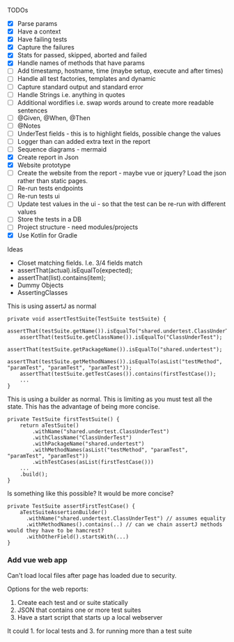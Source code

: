 TODOs
- [x] Parse params
- [x] Have a context
- [x] Have failing tests
- [x] Capture the failures
- [x] Stats for passed, skipped, aborted and failed
- [x] Handle names of methods that have params
- [ ] Add timestamp, hostname, time (maybe setup, execute and after times)
- [ ] Handle all test factories, templates and dynamic  
- [ ] Capture standard output and standard error
- [ ] Handle Strings i.e. anything in quotes
- [ ] Additional wordifies i.e. swap words around to create more readable sentences
- [ ] @Given, @When, @Then
- [ ] @Notes  
- [ ] UnderTest fields - this is to highlight fields, possible change the values
- [ ] Logger than can added extra text in the report 
- [ ] Sequence diagrams - mermaid 
- [x] Create report in Json
- [x] Website prototype
- [ ] Create the website from the report - maybe vue or jquery? Load the json rather than static pages.
- [ ] Re-run tests endpoints
- [ ] Re-run tests ui
- [ ] Update test values in the ui - so that the test can be re-run with different values
- [ ] Store the tests in a DB
- [ ] Project structure - need modules/projects 
- [x] Use Kotlin for Gradle

Ideas
-  Closet matching fields. I.e. 3/4 fields match
  - assertThat(actual).isEqualTo(expected);
  - assertThat(list).contains(item);
- Dummy Objects
- AssertingClasses 

This is using assertJ as normal
```
private void assertTestSuite(TestSuite testSuite) {
    assertThat(testSuite.getName()).isEqualTo("shared.undertest.ClassUnderTest");
    assertThat(testSuite.getClassName()).isEqualTo("ClassUnderTest");
    assertThat(testSuite.getPackageName()).isEqualTo("shared.undertest");
    assertThat(testSuite.getMethodNames()).isEqualTo(asList("testMethod", "paramTest", "paramTest", "paramTest"));
    assertThat(testSuite.getTestCases()).contains(firstTestCase());
    ...
}
```

This is using a builder as normal. This is limiting as you must test all the state.
This has the advantage of being more concise.  
```
private TestSuite firstTestSuite() {
    return aTestSuite()
        .withName("shared.undertest.ClassUnderTest")
        .withClassName("ClassUnderTest")
        .withPackageName("shared.undertest")
        .withMethodNames(asList("testMethod", "paramTest", "paramTest", "paramTest"))
        .withTestCases(asList(firstTestCase()))
    ...
    .build();
}
```

Is something like this possible? It would be more concise?
```
private TestSuite assertFirstTestCase() {
    aTestSuiteAssertionBuilder()
      .withName("shared.undertest.ClassUnderTest") // assumes equality 
      .withMethodNames().contains(..) // can we chain assertJ methods would they have to be hamcrest?
      .withOtherField().startsWith(...) 
}
```


### Add vue web app
Can't load local files after page has loaded due to security.

Options for the web reports:
1. Create each test and or suite statically
2. JSON that contains one or more test suites
3. Have a start script that starts up a local webserver

It could 1. for local tests and 3. for running more than a test suite 